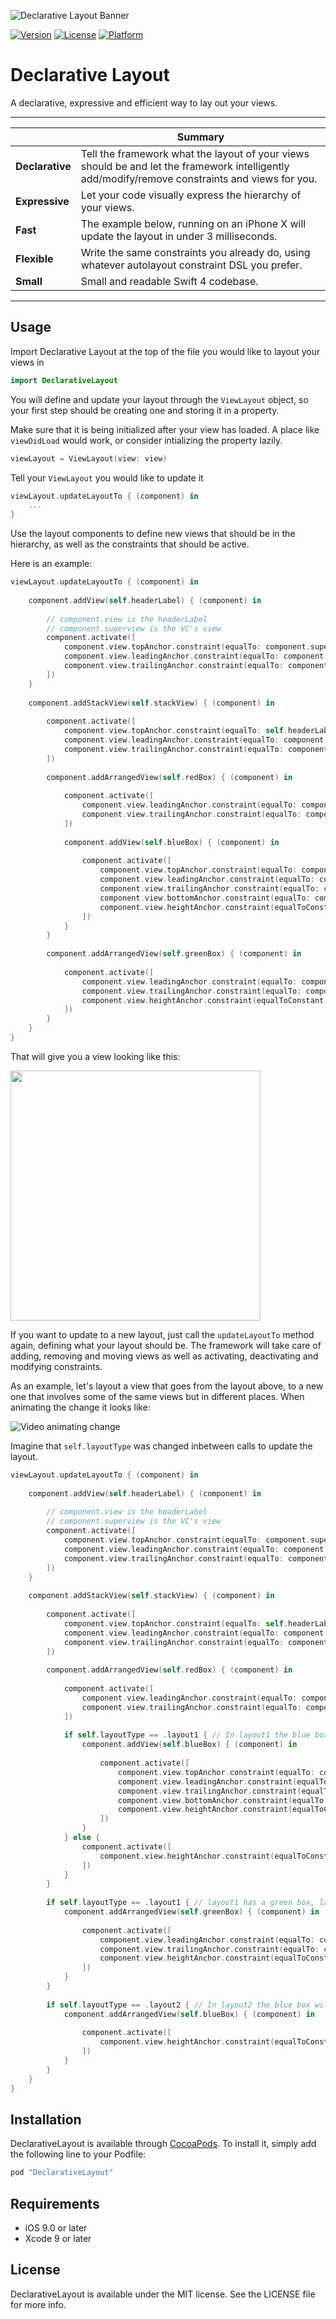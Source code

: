 
![Declarative Layout Banner](/Resources/githubBanner.png)

[![Version](https://img.shields.io/cocoapods/v/DeclarativeLayout.svg?style=flat)](http://cocoapods.org/pods/DeclarativeLayout)
[![License](https://img.shields.io/cocoapods/l/DeclarativeLayout.svg?style=flat)](http://cocoapods.org/pods/DeclarativeLayout)
[![Platform](https://img.shields.io/cocoapods/p/DeclarativeLayout.svg?style=flat)](http://cocoapods.org/pods/DeclarativeLayout)

# Declarative Layout

A declarative, expressive and efficient way to lay out your views. 

---

| |Summary |
--------------------------|------------------------------------------------------------
**Declarative** | Tell the framework what the layout of your views should be and let the framework intelligently add/modify/remove constraints and views for you.
**Expressive** | Let your code visually express the hierarchy of your views.
**Fast** | The example below, running on an iPhone X will update the layout in under 3 milliseconds. 
**Flexible** | Write the same constraints you already do, using whatever autolayout constraint DSL you prefer.
**Small** | Small and readable Swift 4 codebase.

---

## Usage

Import Declarative Layout at the top of the file you would like to layout your views in

```swift
import DeclarativeLayout
```

You will define and update your layout through the `ViewLayout` object, so your first step should be creating one and storing it in a property.

Make sure that it is being initialized after your view has loaded. A place like `viewDidLoad` would work, or consider intializing the property lazily.

```swift
viewLayout = ViewLayout(view: view)
```

Tell your `ViewLayout` you would like to update it

```swift
viewLayout.updateLayoutTo { (component) in 
    ...
}
```

Use the layout components to define new views that should be in the hierarchy, as well as the constraints that should be active.

Here is an example:

```swift
viewLayout.updateLayoutTo { (component) in
    
    component.addView(self.headerLabel) { (component) in
        
        // component.view is the headerLabel
        // component.superview is the VC's view
        component.activate([
            component.view.topAnchor.constraint(equalTo: component.superview.safeAreaLayoutGuide.topAnchor, constant: 10),
            component.view.leadingAnchor.constraint(equalTo: component.superview.leadingAnchor, constant: 20),
            component.view.trailingAnchor.constraint(equalTo: component.superview.trailingAnchor, constant: -20),
        ])
    }
    
    component.addStackView(self.stackView) { (component) in
        
        component.activate([
            component.view.topAnchor.constraint(equalTo: self.headerLabel.bottomAnchor, constant: 20),
            component.view.leadingAnchor.constraint(equalTo: component.superview.leadingAnchor, constant: 20),
            component.view.trailingAnchor.constraint(equalTo: component.superview.trailingAnchor, constant: -20),
        ])
        
        component.addArrangedView(self.redBox) { (component) in
            
            component.activate([
                component.view.leadingAnchor.constraint(equalTo: component.superview.leadingAnchor),
                component.view.trailingAnchor.constraint(equalTo: component.superview.trailingAnchor),
            ])
            
            component.addView(self.blueBox) { (component) in
                
                component.activate([
                    component.view.topAnchor.constraint(equalTo: component.superview.topAnchor, constant: 20),
                    component.view.leadingAnchor.constraint(equalTo: component.superview.leadingAnchor, constant: 20),
                    component.view.trailingAnchor.constraint(equalTo: component.superview.trailingAnchor, constant: -20),
                    component.view.bottomAnchor.constraint(equalTo: component.superview.bottomAnchor, constant: -20),
                    component.view.heightAnchor.constraint(equalToConstant: 100)
                ])
            }
        }
        
        component.addArrangedView(self.greenBox) { (component) in
            
            component.activate([
                component.view.leadingAnchor.constraint(equalTo: component.superview.leadingAnchor),
                component.view.trailingAnchor.constraint(equalTo: component.superview.trailingAnchor),
                component.view.heightAnchor.constraint(equalToConstant: 300),
            ])
        }
    }
}
```

That will give you a view looking like this:  

<img src="/Resources/layout1.png" width=400 /> 

 If you want to update to a new layout, just call the `updateLayoutTo` method again, defining what your layout should be. The framework will take care of adding, removing and moving views as well as activating, deactivating and modifying constraints. 

 As an example, let's layout a view that goes from the layout above, to a new one that involves some of the same views but in different places. When animating the change it looks like:

![Video animating change](/Resources/animateChange.gif)

Imagine that `self.layoutType` was changed inbetween calls to update the layout.

```swift
viewLayout.updateLayoutTo { (component) in
    
    component.addView(self.headerLabel) { (component) in
        
        // component.view is the headerLabel
        // component.superview is the VC's view
        component.activate([
            component.view.topAnchor.constraint(equalTo: component.superview.safeAreaLayoutGuide.topAnchor, constant: 10),
            component.view.leadingAnchor.constraint(equalTo: component.superview.leadingAnchor, constant: 20),
            component.view.trailingAnchor.constraint(equalTo: component.superview.trailingAnchor, constant: -20),
        ])
    }
    
    component.addStackView(self.stackView) { (component) in
        
        component.activate([
            component.view.topAnchor.constraint(equalTo: self.headerLabel.bottomAnchor, constant: 20),
            component.view.leadingAnchor.constraint(equalTo: component.superview.leadingAnchor, constant: 20),
            component.view.trailingAnchor.constraint(equalTo: component.superview.trailingAnchor, constant: -20),
        ])
        
        component.addArrangedView(self.redBox) { (component) in
            
            component.activate([
                component.view.leadingAnchor.constraint(equalTo: component.superview.leadingAnchor),
                component.view.trailingAnchor.constraint(equalTo: component.superview.trailingAnchor),
            ])
            
            if self.layoutType == .layout1 { // In layout1 the blue box will be inside of the red box
                component.addView(self.blueBox) { (component) in
                    
                    component.activate([
                        component.view.topAnchor.constraint(equalTo: component.superview.topAnchor, constant: 20),
                        component.view.leadingAnchor.constraint(equalTo: component.superview.leadingAnchor, constant: 20),
                        component.view.trailingAnchor.constraint(equalTo: component.superview.trailingAnchor, constant: -20),
                        component.view.bottomAnchor.constraint(equalTo: component.superview.bottomAnchor, constant: -20),
                        component.view.heightAnchor.constraint(equalToConstant: 100)
                    ])
                }
            } else {
                component.activate([
                    component.view.heightAnchor.constraint(equalToConstant: 200)
                ])
            }
        }
        
        if self.layoutType == .layout1 { // layout1 has a green box, layout 2 does not
            component.addArrangedView(self.greenBox) { (component) in
                
                component.activate([
                    component.view.leadingAnchor.constraint(equalTo: component.superview.leadingAnchor),
                    component.view.trailingAnchor.constraint(equalTo: component.superview.trailingAnchor),
                    component.view.heightAnchor.constraint(equalToConstant: 300),
                ])
            }
        }
        
        if self.layoutType == .layout2 { // In layout2 the blue box will be below the red box
            component.addArrangedView(self.blueBox) { (component) in
                
                component.activate([
                    component.view.heightAnchor.constraint(equalToConstant: 100)
                ])
            }
        }
    }
}
```

## Installation

DeclarativeLayout is available through [CocoaPods](http://cocoapods.org). To install
it, simply add the following line to your Podfile:

```ruby
pod "DeclarativeLayout"
```

## Requirements

* iOS 9.0 or later 
* Xcode 9 or later 

## License

DeclarativeLayout is available under the MIT license. See the LICENSE file for more info.
